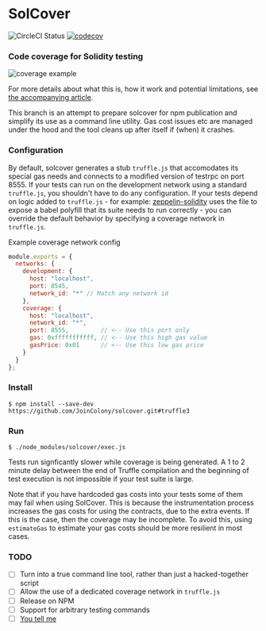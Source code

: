 # SolCover

![CircleCI Status](https://circleci.com/gh/JoinColony/solcover.svg?style=shield&circle-token=53d5360d290ef593c7bdce505b86ae8b9414e684)
[![codecov](https://codecov.io/gh/JoinColony/solcover/branch/master/graph/badge.svg)](https://codecov.io/gh/JoinColony/solcover)

### Code coverage for Solidity testing
![coverage example](https://cdn-images-1.medium.com/max/800/1*uum8t-31bUaa6dTRVVhj6w.png)

For more details about what this is, how it work and potential limitations, see 
[the accompanying article](https://blog.colony.io/code-coverage-for-solidity-eecfa88668c2).

This branch is an attempt to prepare solcover for npm publication and simplify its use as a
command line utility. Gas cost issues etc are managed under the hood  and the tool cleans up after 
itself if (when) it crashes. 

### Configuration

By default, solcover generates a stub `truffle.js` that accomodates its special gas needs and 
connects to a modified version of testrpc on port 8555. If your tests can run on the development network
using a standard `truffle.js`, you shouldn't have to do any configuration. If your tests 
depend on logic added to `truffle.js` - for example: [zeppelin-solidity](https://github.com/OpenZeppelin/zeppelin-solidity/blob/master/truffle.js) 
uses the file to expose a babel polyfill that its suite needs to run correctly - you can override the default behavior 
by specifying a coverage network in `truffle.js`. 

Example coverage network config
```javascript
module.exports = {
  networks: {
    development: {
      host: "localhost",
      port: 8545,
      network_id: "*" // Match any network id
    },
    coverage: {
      host: "localhost",
      network_id: "*", 
      port: 8555,         // <-- Use this port only 
      gas: 0xfffffffffff, // <-- Use this high gas value
      gasPrice: 0x01      // <-- Use this low gas price
    }
  }
};
``` 
### Install
```
$ npm install --save-dev https://github.com/JoinColony/solcover.git#truffle3
```

### Run 
```
$ ./node_modules/solcover/exec.js
```

Tests run signficantly slower while coverage is being generated. A 1 to 2 minute delay 
between the end of Truffle compilation and the beginning of test execution is not impossible if your
test suite is large.  

Note that if you have hardcoded gas costs into your tests some of them may fail when using SolCover. 
This is because the instrumentation process increases the gas costs for using the contracts, due to 
the extra events. If this is the case, then the coverage may be incomplete. To avoid this, using 
`estimateGas` to estimate your gas costs should be more resilient in most cases.

### TODO

- [ ] Turn into a true command line tool, rather than just a hacked-together script
- [ ] Allow the use of a dedicated coverage network in `truffle.js`
- [ ] Release on NPM 
- [ ] Support for arbitrary testing commands
- [ ] [You tell me](http://github.com/JoinColony/solcover/issues)
